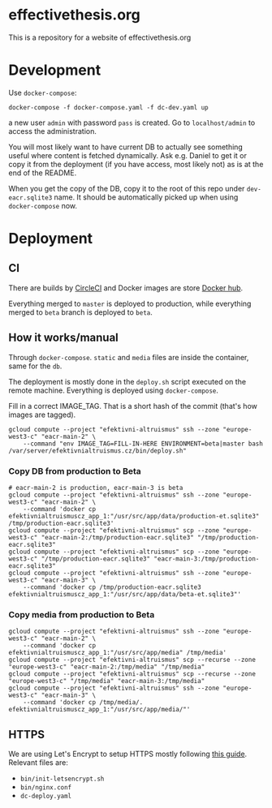 # effectivethesis.org

This is a repository for a website of effectivethesis.org

# Development
Use `docker-compose`:

```
docker-compose -f docker-compose.yaml -f dc-dev.yaml up
```

a new user `admin` with password `pass` is created. Go to
`localhost/admin` to access the administration.

You will most likely want to have current DB to actually see
something useful where content is fetched dynamically. Ask e.g. Daniel
to get it or copy it from the deployment (if you have access, most likely 
not) as is at the end of the README.

When you get the copy of the DB, copy it to the root of this repo under
`dev-eacr.sqlite3` name. It should be automatically picked up 
when using `docker-compose` now.

# Deployment
## CI
There are builds by [CircleCI](https://circleci.com/gh/ea-czech-republic/efektivnialtruismus.cz) 
and Docker images are store [Docker hub](https://cloud.docker.com/u/czea/repository/docker/czea/effective-thesis/builds).

Everything merged to `master` is deployed to production, while everything merged
to `beta` branch is deployed to `beta`.  

## How it works/manual
Through `docker-compose`. `static` and `media` files are inside 
the container, same for the `db`.

The deployment is mostly done in the `deploy.sh` script executed on
the remote machine. Everything is deployed using `docker-compose`. 

Fill in a correct IMAGE_TAG. That is a short hash of the commit (that's
how images are tagged).

```
gcloud compute --project "efektivni-altruismus" ssh --zone "europe-west3-c" "eacr-main-2" \
    --command "env IMAGE_TAG=FILL-IN-HERE ENVIRONMENT=beta|master bash /var/server/efektivnialtruismus.cz/bin/deploy.sh"
```

### Copy DB from production to Beta
```
# eacr-main-2 is production, eacr-main-3 is beta
gcloud compute --project "efektivni-altruismus" ssh --zone "europe-west3-c" "eacr-main-2" \
    --command 'docker cp efektivnialtruismuscz_app_1:"/usr/src/app/data/production-et.sqlite3" /tmp/production-eacr.sqlite3'
gcloud compute --project "efektivni-altruismus" scp --zone "europe-west3-c" "eacr-main-2:/tmp/production-eacr.sqlite3" "/tmp/production-eacr.sqlite3"
gcloud compute --project "efektivni-altruismus" scp --zone "europe-west3-c" "/tmp/production-eacr.sqlite3" "eacr-main-3:/tmp/production-eacr.sqlite3"
gcloud compute --project "efektivni-altruismus" ssh --zone "europe-west3-c" "eacr-main-3" \
    --command 'docker cp /tmp/production-eacr.sqlite3 efektivnialtruismuscz_app_1:"/usr/src/app/data/beta-et.sqlite3"'
```

### Copy media from production to Beta
```
gcloud compute --project "efektivni-altruismus" ssh --zone "europe-west3-c" "eacr-main-2" \
    --command 'docker cp efektivnialtruismuscz_app_1:"/usr/src/app/media" /tmp/media'
gcloud compute --project "efektivni-altruismus" scp --recurse --zone "europe-west3-c" "eacr-main-2:/tmp/media" "/tmp/media"
gcloud compute --project "efektivni-altruismus" scp --recurse --zone "europe-west3-c" "/tmp/media" "eacr-main-3:/tmp/media"
gcloud compute --project "efektivni-altruismus" ssh --zone "europe-west3-c" "eacr-main-3" \
    --command 'docker cp /tmp/media/. efektivnialtruismuscz_app_1:"/usr/src/app/media/"'
```

## HTTPS

We are using Let's Encrypt to setup HTTPS mostly following [this guide][1].
Relevant files are:

- `bin/init-letsencrypt.sh`
- `bin/nginx.conf`
- `dc-deploy.yaml`

[1]: https://medium.com/@pentacent/nginx-and-lets-encrypt-with-docker-in-less-than-5-minutes-b4b8a60d3a71
